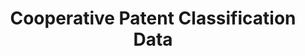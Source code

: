 ---
bigquery: https://console.cloud.google.com/bigquery?p=patents-public-data&d=cpc&page=dataset
citation: '“Cooperative Patent Classification” by the EPO and USPTO, for public use. '
contributors: EPO, USPTO
cost: None
description: Cooperative Patent Classification Data contains the scheme and definitions
  of the Cooperative Patent Classification system for classifying patent documents.
  The CPC is the result of a partnership between the EPO and the USPTO in their joint
  effort to develop a common, internationally compatible classification system for
  technical documents, in particular patent publications, which will be used by both
  offices in the patent granting process
documentation: https://www.cooperativepatentclassification.org/cpcSchemeAndDefinitions
last_edit: 04/06/2022, 12:42:13
location: https://www.cooperativepatentclassification.org/index
maintained_by: USPTO, EPO
schema_fields:
- children
- limiting_references
- not_allocatable
- glossary
- notAllocatable
- status
- date_revised
- title_full
- residualReferences
- title_part
- synonyms
- child_groups
- residual_references
- titlePart
- limitingReferences
- sizeCache
- breakdownCode
- definition
- breakdown_code
- informativeReferences
- ipcConcordant
- dateRevised
- childGroups
- informative_references
- symbol
- level
- applicationReferences
- application_references
- titleFull
- ipc_concordant
- parents
- additional_only
shortname: cooperative_patent_classification
tags:
- patents
- science
title: Cooperative Patent Classification Data
uuid: 984374a7-16e9-4b35-9445-458daceb01bf
---